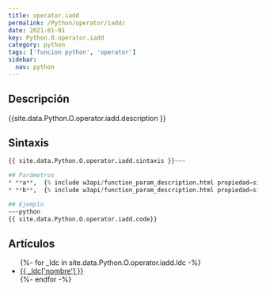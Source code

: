 ```yaml
---
title: operator.iadd
permalink: /Python/operator/iadd/
date: 2021-01-01
key: Python.O.operator.iadd
category: python
tags: ['funcion python', 'operator']
sidebar: 
  nav: python
---
```


## Descripción
{{site.data.Python.O.operator.iadd.description }}

## Sintaxis
~~~python
{{ site.data.Python.O.operator.iadd.sintaxis }}~~~

## Parámetros
* **a**,  {% include w3api/function_param_description.html propiedad=site.data.Python.O.operator.iadd valor="a" %}
* **b**,  {% include w3api/function_param_description.html propiedad=site.data.Python.O.operator.iadd valor="b" %}

## Ejemplo
~~~python
{{ site.data.Python.O.operator.iadd.code}}
~~~

## Artículos
<ul>
{%- for _ldc in site.data.Python.O.operator.iadd.ldc -%}
   <li>
       <a href="{{_ldc['url'] }}">{{ _ldc['nombre'] }}</a>
   </li>
{%- endfor -%}
</ul>
